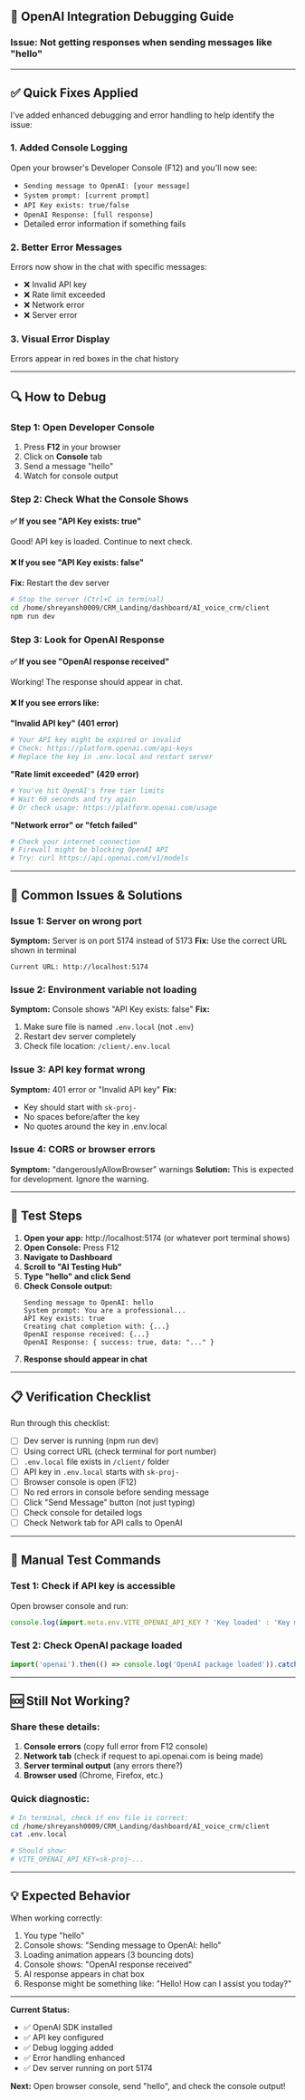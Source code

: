 ## 🐛 OpenAI Integration Debugging Guide

### Issue: Not getting responses when sending messages like "hello"

---

## ✅ Quick Fixes Applied

I've added enhanced debugging and error handling to help identify the issue:

### 1. **Added Console Logging**
Open your browser's Developer Console (F12) and you'll now see:
- `Sending message to OpenAI: [your message]`
- `System prompt: [current prompt]`
- `API Key exists: true/false`
- `OpenAI Response: [full response]`
- Detailed error information if something fails

### 2. **Better Error Messages**
Errors now show in the chat with specific messages:
- ❌ Invalid API key
- ❌ Rate limit exceeded
- ❌ Network error
- ❌ Server error

### 3. **Visual Error Display**
Errors appear in red boxes in the chat history

---

## 🔍 How to Debug

### Step 1: Open Developer Console
1. Press **F12** in your browser
2. Click on **Console** tab
3. Send a message "hello"
4. Watch for console output

### Step 2: Check What the Console Shows

#### ✅ If you see "API Key exists: true"
Good! API key is loaded. Continue to next check.

#### ❌ If you see "API Key exists: false"
**Fix:** Restart the dev server
```bash
# Stop the server (Ctrl+C in terminal)
cd /home/shreyansh0009/CRM_Landing/dashboard/AI_voice_crm/client
npm run dev
```

### Step 3: Look for OpenAI Response

#### ✅ If you see "OpenAI response received"
Working! The response should appear in chat.

#### ❌ If you see errors like:

**"Invalid API key" (401 error)**
```bash
# Your API key might be expired or invalid
# Check: https://platform.openai.com/api-keys
# Replace the key in .env.local and restart server
```

**"Rate limit exceeded" (429 error)**
```bash
# You've hit OpenAI's free tier limits
# Wait 60 seconds and try again
# Or check usage: https://platform.openai.com/usage
```

**"Network error" or "fetch failed"**
```bash
# Check your internet connection
# Firewall might be blocking OpenAI API
# Try: curl https://api.openai.com/v1/models
```

---

## 🎯 Common Issues & Solutions

### Issue 1: Server on wrong port
**Symptom:** Server is on port 5174 instead of 5173
**Fix:** Use the correct URL shown in terminal
```
Current URL: http://localhost:5174
```

### Issue 2: Environment variable not loading
**Symptom:** Console shows "API Key exists: false"
**Fix:** 
1. Make sure file is named `.env.local` (not `.env`)
2. Restart dev server completely
3. Check file location: `/client/.env.local`

### Issue 3: API key format wrong
**Symptom:** 401 error or "Invalid API key"
**Fix:** 
- Key should start with `sk-proj-`
- No spaces before/after the key
- No quotes around the key in .env.local

### Issue 4: CORS or browser errors
**Symptom:** "dangerouslyAllowBrowser" warnings
**Solution:** This is expected for development. Ignore the warning.

---

## 🧪 Test Steps

1. **Open your app:** http://localhost:5174 (or whatever port terminal shows)
2. **Open Console:** Press F12
3. **Navigate to Dashboard**
4. **Scroll to "AI Testing Hub"**
5. **Type "hello" and click Send**
6. **Check Console output:**
   ```
   Sending message to OpenAI: hello
   System prompt: You are a professional...
   API Key exists: true
   Creating chat completion with: {...}
   OpenAI response received: {...}
   OpenAI Response: { success: true, data: "..." }
   ```
7. **Response should appear in chat**

---

## 📋 Verification Checklist

Run through this checklist:

- [ ] Dev server is running (npm run dev)
- [ ] Using correct URL (check terminal for port number)
- [ ] `.env.local` file exists in `/client/` folder
- [ ] API key in `.env.local` starts with `sk-proj-`
- [ ] Browser console is open (F12)
- [ ] No red errors in console before sending message
- [ ] Click "Send Message" button (not just typing)
- [ ] Check console for detailed logs
- [ ] Check Network tab for API calls to OpenAI

---

## 🔧 Manual Test Commands

### Test 1: Check if API key is accessible
Open browser console and run:
```javascript
console.log(import.meta.env.VITE_OPENAI_API_KEY ? 'Key loaded' : 'Key missing');
```

### Test 2: Check OpenAI package loaded
```javascript
import('openai').then(() => console.log('OpenAI package loaded')).catch(e => console.error('Package error:', e));
```

---

## 🆘 Still Not Working?

### Share these details:
1. **Console errors** (copy full error from F12 console)
2. **Network tab** (check if request to api.openai.com is being made)
3. **Server terminal output** (any errors there?)
4. **Browser used** (Chrome, Firefox, etc.)

### Quick diagnostic:
```bash
# In terminal, check if env file is correct:
cd /home/shreyansh0009/CRM_Landing/dashboard/AI_voice_crm/client
cat .env.local

# Should show:
# VITE_OPENAI_API_KEY=sk-proj-...
```

---

## 💡 Expected Behavior

When working correctly:

1. You type "hello"
2. Console shows: "Sending message to OpenAI: hello"
3. Loading animation appears (3 bouncing dots)
4. Console shows: "OpenAI response received"
5. AI response appears in chat box
6. Response might be something like: "Hello! How can I assist you today?"

---

**Current Status:** 
- ✅ OpenAI SDK installed
- ✅ API key configured
- ✅ Debug logging added
- ✅ Error handling enhanced
- ✅ Dev server running on port 5174

**Next:** Open browser console, send "hello", and check the console output!

